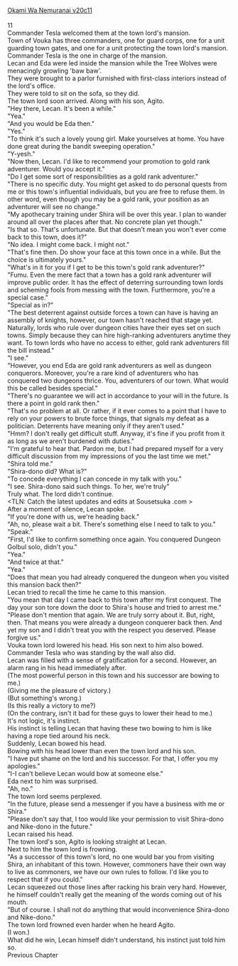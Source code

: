 [Okami Wa Nemuranai v20c11](https://www.sousetsuka.com/2020/06/okami-wa-nemuranai-2011.html)
<br/><br/>
11<br/>
Commander Tesla welcomed them at the town lord's mansion.<br/>
Town of Vouka has three commanders, one for guard corps, one for a unit guarding town gates, and one for a unit protecting the town lord's mansion. Commander Tesla is the one in charge of the mansion.<br/>
Lecan and Eda were led inside the mansion while the Tree Wolves were menacingly growling 'baw baw'.<br/>
They were brought to a parlor furnished with first-class interiors instead of the lord's office.<br/>
They were told to sit on the sofa, so they did.<br/>
The town lord soon arrived. Along with his son, Agito.<br/>
"Hey there, Lecan. It's been a while."<br/>
"Yea."<br/>
"And you would be Eda then."<br/>
"Yes."<br/>
"To think it's such a lovely young girl. Make yourselves at home. You have done great during the bandit sweeping operation."<br/>
"Y-yesh."<br/>
"Now then, Lecan. I'd like to recommend your promotion to gold rank adventurer. Would you accept it."<br/>
"Do I get some sort of responsibilities as a gold rank adventurer."<br/>
"There is no specific duty. You might get asked to do personal quests from me or this town's influential individuals, but you are free to refuse them. In other word, even though you may be a gold rank, your position as an adventurer will see no change."<br/>
"My apothecary training under Shira will be over this year. I plan to wander around all over the places after that. No concrete plan yet though."<br/>
"Is that so. That's unfortunate. But that doesn't mean you won't ever come back to this town, does it?"<br/>
"No idea. I might come back. I might not."<br/>
"That's fine then. Do show your face at this town once in a while. But the choice is ultimately yours."<br/>
"What's in it for you if I get to be this town's gold rank adventurer?"<br/>
"Fumu. Even the mere fact that a town has a gold rank adventurer will improve public order. It has the effect of deterring surrounding town lords and scheming fools from messing with the town. Furthermore, you're a special case."<br/>
"Special as in?"<br/>
"The best deterrent against outside forces a town can have is having an assembly of knights, however, our town hasn't reached that stage yet. Naturally, lords who rule over dungeon cities have their eyes set on such towns. Simply because they can hire high-ranking adventurers anytime they want. To town lords who have no access to either, gold rank adventurers fill the bill instead."<br/>
"I see."<br/>
"However, you end Eda are gold rank adventurers as well as dungeon conquerors. Moreover, you're a rare kind of adventurers who has conquered two dungeons thrice. You, adventurers of our town. What would this be called besides special."<br/>
"There's no guarantee we will act in accordance to your will in the future. Is there a point in gold rank then."<br/>
"That's no problem at all. Or rather, if it ever comes to a point that I have to rely on your powers to brute force things, that signals my defeat as a politician. Deterrents have meaning only if they aren't used."<br/>
"Hmm? I don't really get difficult stuff. Anyway, it's fine if you profit from it as long as we aren't burdened with duties."<br/>
"I'm grateful to hear that. Pardon me, but I had prepared myself for a very difficult discussion from my impressions of you the last time we met."<br/>
"Shira told me."<br/>
"Shira-dono did? What is?"<br/>
"To concede everything I can concede in my talk with you."<br/>
"I see. Shira-dono said such things. To her, we're truly"<br/>
Truly what. The lord didn't continue.<br/>
<TLN: Catch the latest updates and edits at Sousetsuka .com ><br/>
After a moment of silence, Lecan spoke.<br/>
"If you're done with us, we're heading back."<br/>
"Ah, no, please wait a bit. There's something else I need to talk to you."<br/>
"Speak."<br/>
"First, I'd like to confirm something once again. You conquered Dungeon Golbul solo, didn't you."<br/>
"Yea."<br/>
"And twice at that."<br/>
"Yea."<br/>
"Does that mean you had already conquered the dungeon when you visited this mansion back then?"<br/>
Lecan tried to recall the time he came to this mansion.<br/>
"You mean that day I came back to this town after my first conquest. The day your son tore down the door to Shira's house and tried to arrest me."<br/>
"Please don't mention that again. We are truly sorry about it. But, right, then. That means you were already a dungeon conquerer back then. And yet my son and I didn't treat you with the respect you deserved. Please forgive us."<br/>
Vouka town lord lowered his head. His son next to him also bowed. Commander Tesla who was standing by the wall also did.<br/>
Lecan was filled with a sense of gratification for a second. However, an alarm rang in his head immediately after.<br/>
(The most powerful person in this town and his successor are bowing to me.)<br/>
(Giving me the pleasure of victory.)<br/>
(But something's wrong.)<br/>
(Is this really a victory to me?)<br/>
(On the contrary, isn't it bad for these guys to lower their head to me.)<br/>
It's not logic, it's instinct.<br/>
His instinct is telling Lecan that having these two bowing to him is like having a rope tied around his neck.<br/>
Suddenly, Lecan bowed his head.<br/>
Bowing with his head lower than even the town lord and his son.<br/>
"I have put shame on the lord and his successor. For that, I offer you my apologies."<br/>
"I-I can't believe Lecan would bow at someone else."<br/>
Eda next to him was surprised.<br/>
"Ah, no."<br/>
The town lord seems perplexed.<br/>
"In the future, please send a messenger if you have a business with me or Shira."<br/>
"Please don't say that, I too would like your permission to visit Shira-dono and Nike-dono in the future."<br/>
Lecan raised his head.<br/>
The town lord's son, Agito is looking straight at Lecan.<br/>
Next to him the town lord is frowning.<br/>
"As a successor of this town's lord, no one would bar you from visiting Shira, an inhabitant of this town. However, commoners have their own way to live as commoners, we have our own rules to follow. I'd like you to respect that if you could."<br/>
Lecan squeezed out those lines after racking his brain very hard. However, he himself couldn't really get the meaning of the words coming out of his mouth.<br/>
"But of course. I shall not do anything that would inconvenience Shira-dono and Nike-dono."<br/>
The town lord frowned even harder when he heard Agito.<br/>
(I won.)<br/>
What did he win, Lecan himself didn't understand, his instinct just told him so.<br/>
Previous Chapter<br/>
